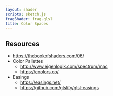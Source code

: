 ```yaml
---
layout: shader
scripts: sketch.js
fragShader: frag.glsl
title: Color Spaces
---
```


## Resources
* <https://thebookofshaders.com/06/>
* Color Pallettes
    * <http://www.eigenlogik.com/spectrum/mac>
    * <https://coolors.co/>
* Easings
    * <https://easings.net/>
    * <https://github.com/glslify/glsl-easings>
